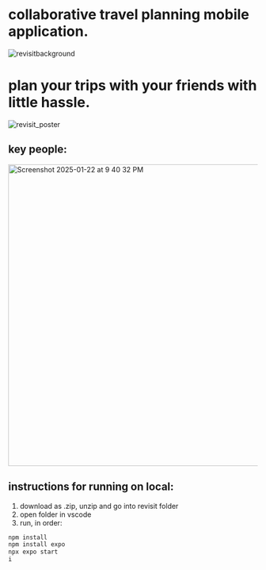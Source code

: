 # collaborative travel planning mobile application. 
![revisitbackground](https://github.com/user-attachments/assets/417c1534-fc62-488f-b761-18dc3fc9f8f6)
# plan your trips with your friends with little hassle.
![revisit_poster](https://github.com/user-attachments/assets/3d754f6b-631d-4858-9e68-2d8fb23efb05)

## key people:
<img width="608" alt="Screenshot 2025-01-22 at 9 40 32 PM" src="https://github.com/user-attachments/assets/a7d977cc-7e5b-4379-8ffa-5da3edfe477c" />


## instructions for running on local:
1. download as .zip, unzip and go into revisit folder
2. open folder in vscode
3. run, in order:
```bash
npm install
npm install expo
npx expo start
i
```
